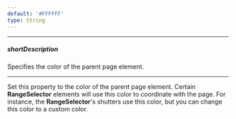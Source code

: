 ```yaml
---
default: '#FFFFFF'
type: String
---
```

---
##### shortDescription
Specifies the color of the parent page element.

---
Set this property to the color of the parent page element. Certain **RangeSelector** elements will use this color to coordinate with the page. For instance, the **RangeSelector**'s shutters use this color, but you can change this color to a custom color.
